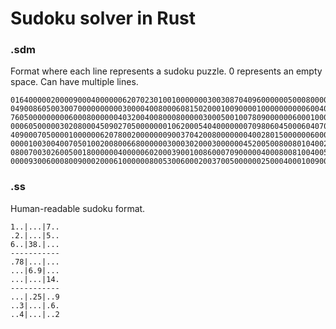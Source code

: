 # Sudoku solver in Rust

### .sdm

Format where each line represents a sudoku puzzle. 0 represents an empty space. Can have multiple lines.
```
016400000200009000400000062070230100100000003003087040960000005000800007000006820
049008605003007000000000030000400800060815020001009000010000000000600400804500390
760500000000060008000000403200400800080000030005001007809000000600010000000003041
000605000003020800045090270500000001062000540400000007098060450006040700000203000
409000705000010000006207800200000009003704200800000004002801500000060000905000406
000010030040070501002008006680000003000302000300000045200500800801040020090020000
080070030260050018000000400000602000390010086000709000004000800810040052050090070
000093006000800900020006100000080053006000200370050000002500040001009000700130000
```

### .ss

Human-readable sudoku format.
```
1..|...|7..
.2.|...|5..
6..|38.|...
-----------
.78|...|...
...|6.9|...
...|...|14.
-----------
...|.25|..9
..3|...|.6.
..4|...|..2
```
